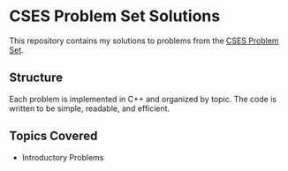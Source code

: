# CSES Problem Set Solutions

This repository contains my solutions to problems from the [CSES Problem Set](https://cses.fi/problemset/).

## Structure

Each problem is implemented in C++ and organized by topic. The code is written to be simple, readable, and efficient.

## Topics Covered

- Introductory Problems
